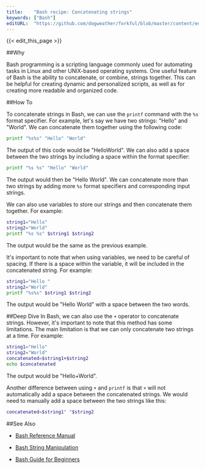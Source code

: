 ```yaml
---
title:    "Bash recipe: Concatenating strings"
keywords: ["Bash"]
editURL:  "https://github.com/dogweather/forkful/blob/master/content/en/bash/concatenating-strings.md"
---
```


{{< edit_this_page >}}

##Why

Bash programming is a scripting language commonly used for automating tasks in Linux and other UNIX-based operating systems. One useful feature of Bash is the ability to concatenate, or combine, strings together. This can be helpful for creating dynamic and personalized scripts, as well as for creating more readable and organized code.

##How To

To concatenate strings in Bash, we can use the `printf` command with the `%s` format specifier. For example, let's say we have two strings: "Hello" and "World". We can concatenate them together using the following code:

```Bash
printf "%s%s" "Hello" "World"
```

The output of this code would be "HelloWorld". We can also add a space between the two strings by including a space within the format specifier:

```Bash
printf "%s %s" "Hello" "World"
```

The output would then be "Hello World". We can concatenate more than two strings by adding more `%s` format specifiers and corresponding input strings. 

We can also use variables to store our strings and then concatenate them together. For example:

```Bash
string1="Hello"
string2="World"
printf "%s %s" $string1 $string2
```

The output would be the same as the previous example. 

It's important to note that when using variables, we need to be careful of spacing. If there is a space within the variable, it will be included in the concatenated string. For example:

```Bash
string1="Hello "
string2="World"
printf "%s%s" $string1 $string2
```

The output would be "Hello World" with a space between the two words. 

##Deep Dive
In Bash, we can also use the `+` operator to concatenate strings. However, it's important to note that this method has some limitations. The main limitation is that we can only concatenate two strings at a time. For example:

```Bash
string1="Hello"
string2="World"
concatenated=$string1+$string2
echo $concatenated
```
The output would be "Hello+World". 

Another difference between using `+` and `printf` is that `+` will not automatically add a space between the concatenated strings. We would need to manually add a space between the two strings like this:

```Bash
concatenated=$string1" "$string2
```

##See Also
- [Bash Reference Manual](https://www.gnu.org/software/bash/manual/)

- [Bash String Manipulation](https://www.linuxjournal.com/content/bash-string-manipulation)

- [Bash Guide for Beginners](https://tldp.org/LDP/Bash-Beginners-Guide/html/)